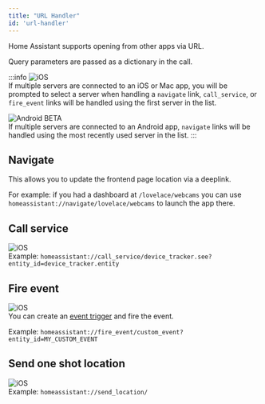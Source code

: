```yaml
---
title: "URL Handler"
id: 'url-handler'
---
```


Home Assistant supports opening from other apps via URL.

Query parameters are passed as a dictionary in the call.

:::info
![iOS](/assets/iOS.svg)<br />
If multiple servers are connected to an iOS or Mac app, you will be prompted to select a server when handling a `navigate` link, `call_service`, or `fire_event`  links will be handled using the first server in the list.

![Android](/assets/android.svg) <span class='beta'>BETA</span><br />
If multiple servers are connected to an Android app, `navigate` links will be handled using the most recently used server in the list.
:::

## Navigate
This allows you to update the frontend page location via a deeplink.

For example: if you had a dashboard at `/lovelace/webcams` you can use `homeassistant://navigate/lovelace/webcams` to launch the app there.

## Call service
![iOS](/assets/iOS.svg)<br />
Example: `homeassistant://call_service/device_tracker.see?entity_id=device_tracker.entity`

## Fire event
![iOS](/assets/iOS.svg)<br />
You can create an [event trigger](https://www.home-assistant.io/docs/automation/trigger/#event-trigger) and fire the event.

Example: `homeassistant://fire_event/custom_event?entity_id=MY_CUSTOM_EVENT`

## Send one shot location
![iOS](/assets/iOS.svg)<br />
Example: `homeassistant://send_location/`
